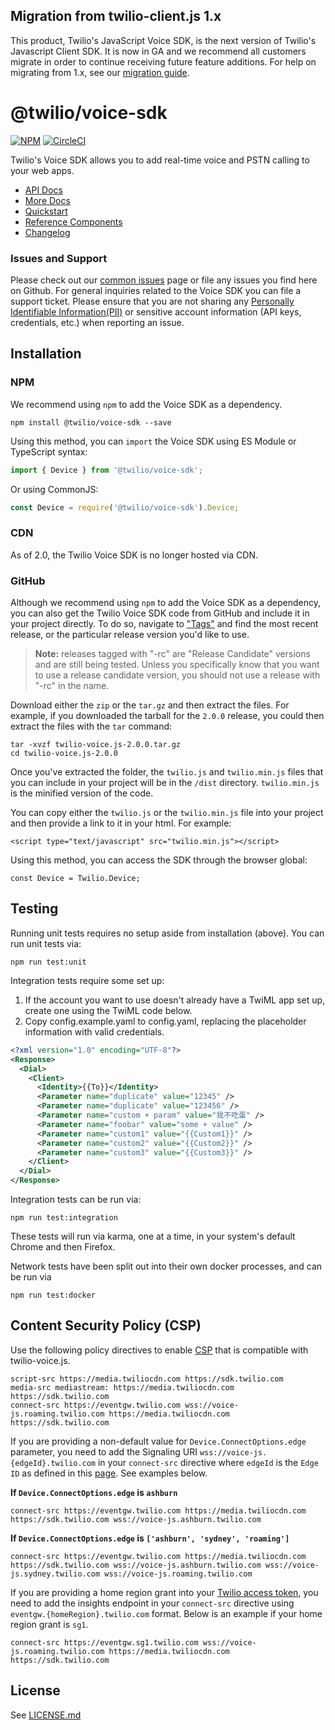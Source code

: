 ## Migration from twilio-client.js 1.x
This product, Twilio's JavaScript Voice SDK, is the next version of Twilio's Javascript Client SDK. It is
now in GA and we recommend all customers migrate in order to continue receiving future feature additions.
For help on migrating from 1.x, see our [migration guide](https://www.twilio.com/docs/voice/client/migrating-to-js-voice-sdk-20).

@twilio/voice-sdk
=================

[![NPM](https://img.shields.io/npm/v/%40twilio/voice-sdk.svg)](https://www.npmjs.com/package/%40twilio/voice-sdk) [![CircleCI](https://dl.circleci.com/status-badge/img/gh/twilio/twilio-voice.js/tree/master.svg?style=shield)](https://circleci.com/gh/twilio/twilio-voice.js/tree/master)

Twilio's Voice SDK allows you to add real-time voice and PSTN calling to your web apps.

* [API Docs](https://twilio.github.io/twilio-voice.js/index.html)
* [More Docs](https://www.twilio.com/docs/voice/sdks/javascript)
* [Quickstart](https://www.twilio.com/docs/voice/client/javascript/quickstart)
* [Reference Components](https://github.com/twilio/twilio-voice-js-reference-components)
* [Changelog](https://github.com/twilio/twilio-voice.js/blob/master/CHANGELOG.md)

### Issues and Support
Please check out our [common issues](COMMON_ISSUES.md) page or file any issues you find here on Github. For general inquiries related to the Voice SDK you can file a support ticket. Please ensure that you are not sharing any [Personally Identifiable Information(PII)](https://www.twilio.com/docs/glossary/what-is-personally-identifiable-information-pii) or sensitive account information (API keys, credentials, etc.) when reporting an issue.

Installation
------------

### NPM

We recommend using `npm` to add the Voice SDK as a dependency.

```
npm install @twilio/voice-sdk --save
```

Using this method, you can `import` the Voice SDK using ES Module or TypeScript syntax:

```js
import { Device } from '@twilio/voice-sdk';

```

Or using CommonJS:

```js
const Device = require('@twilio/voice-sdk').Device;
```

### CDN
As of 2.0, the Twilio Voice SDK is no longer hosted via CDN.

### GitHub

Although we recommend using `npm` to add the Voice SDK as a dependency, you can also get the Twilio Voice SDK code
from GitHub and include it in your project directly. To do so, navigate to
["Tags"](https://github.com/twilio/twilio-voice.js/tags) and find the most recent release, or
the particular release version you'd like to use.

> **Note:** releases tagged with "-rc" are "Release Candidate" versions
> and are still being tested. Unless you specifically know that you want to use a release candidate
> version, you should not use a release with "-rc" in the name.

Download either the `zip` or the `tar.gz` and then extract the files. For example, if you downloaded the
tarball for the `2.0.0` release, you could then extract the files with the `tar` command:

```
tar -xvzf twilio-voice.js-2.0.0.tar.gz
cd twilio-voice.js-2.0.0
```

Once you've extracted the folder, the `twilio.js` and `twilio.min.js` files that
you can include in your project will be in the `/dist` directory. `twilio.min.js` is the
minified version of the code.

You can copy either the `twilio.js` or the `twilio.min.js` file into your project and
then provide a link to it in your html. For example:

```
<script type="text/javascript" src="twilio.min.js"></script>
```

Using this method, you can access the SDK through the browser global:

```
const Device = Twilio.Device;
```

Testing
-------

Running unit tests requires no setup aside from installation (above). You can run unit tests via:

```
npm run test:unit
```

Integration tests require some set up:

1. If the account you want to use doesn't already have a TwiML app set up, create one using the
   TwiML code below.
2. Copy config.example.yaml to config.yaml, replacing the placeholder information with valid credentials.

```xml
<?xml version="1.0" encoding="UTF-8"?>
<Response>
  <Dial>
    <Client>
      <Identity>{{To}}</Identity>
      <Parameter name="duplicate" value="12345" />
      <Parameter name="duplicate" value="123456" />
      <Parameter name="custom + param" value="我不吃蛋" />
      <Parameter name="foobar" value="some + value" />
      <Parameter name="custom1" value="{{Custom1}}" />
      <Parameter name="custom2" value="{{Custom2}}" />
      <Parameter name="custom3" value="{{Custom3}}" />
    </Client>
  </Dial>
</Response>
```

Integration tests can be run via:

```
npm run test:integration
```

These tests will run via karma, one at a time, in your system's default Chrome and then Firefox.

Network tests have been split out into their own docker processes, and can be run via

```
npm run test:docker
```

Content Security Policy (CSP)
----------------------------

Use the following policy directives to enable [CSP](https://developer.mozilla.org/en-US/docs/Web/HTTP/CSP) that is compatible with twilio-voice.js.

```
script-src https://media.twiliocdn.com https://sdk.twilio.com
media-src mediastream: https://media.twiliocdn.com https://sdk.twilio.com
connect-src https://eventgw.twilio.com wss://voice-js.roaming.twilio.com https://media.twiliocdn.com https://sdk.twilio.com
```

If you are providing a non-default value for `Device.ConnectOptions.edge` parameter, you need to add the Signaling URI `wss://voice-js.{edgeId}.twilio.com` in your `connect-src` directive where `edgeId` is the `Edge ID` as defined in this [page](https://www.twilio.com/docs/global-infrastructure/edge-locations). See examples below.

**If `Device.ConnectOptions.edge` is `ashburn`**

```
connect-src https://eventgw.twilio.com https://media.twiliocdn.com https://sdk.twilio.com wss://voice-js.ashburn.twilio.com
```

**If `Device.ConnectOptions.edge` is `['ashburn', 'sydney', 'roaming']`**

```
connect-src https://eventgw.twilio.com https://media.twiliocdn.com https://sdk.twilio.com wss://voice-js.ashburn.twilio.com wss://voice-js.sydney.twilio.com wss://voice-js.roaming.twilio.com
```

If you are providing a home region grant into your [Twilio access token](https://www.twilio.com/docs/iam/access-tokens), you need to add the insights endpoint in your `connect-src` directive using `eventgw.{homeRegion}.twilio.com` format. Below is an example if your home region grant is `sg1`.

```
connect-src https://eventgw.sg1.twilio.com wss://voice-js.roaming.twilio.com https://media.twiliocdn.com https://sdk.twilio.com
```

License
-------

See [LICENSE.md](https://github.com/twilio/twilio-voice.js/blob/master/LICENSE.md)
